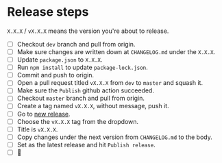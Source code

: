 # Release steps

`X.X.X` / `vX.X.X` means the version you're about to release.

- [ ] Checkout `dev` branch and pull from origin.
- [ ] Make sure changes are written down at `CHANGELOG.md` under the `X.X.X`.
- [ ] Update `package.json` to `X.X.X`.
- [ ] Run `npm install` to update `package-lock.json`.
- [ ] Commit and push to origin.
- [ ] Open a pull request titled `vX.X.X` from `dev` to `master` and squash it.
- [ ] Make sure the `Publish` github action succeeded.
- [ ] Checkout `master` branch and pull from origin.
- [ ] Create a tag named `vX.X.X`, without message, push it.
- [ ] Go to [new release](https://github.com/EcksDy/vscode-env-switcher/releases/new).
- [ ] Choose the `vX.X.X` tag from the dropdown.
- [ ] Title is `vX.X.X`.
- [ ] Copy changes under the next version from `CHANGELOG.md` to the body.
- [ ] Set as the latest release and hit `Publish release`.
- [ ] 🎉
